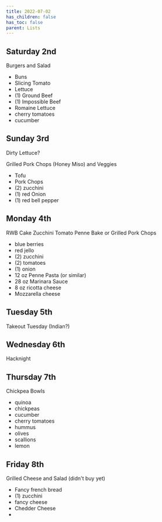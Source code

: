 ```yaml
---
title: 2022-07-02
has_children: false
has_toc: false
parent: Lists
---
```


## Saturday 2nd

Burgers and Salad

- Buns
- Slicing Tomato 
- Lettuce
- (1) Ground Beef
- (1) Impossible Beef
- Romaine Lettuce
- cherry tomatoes
- cucumber

## Sunday 3rd

Dirty Lettuce?

Grilled Pork Chops (Honey Miso) and Veggies
- Tofu
- Pork Chops
- (2) zucchini
- (1) red Onion
- (1) red bell pepper

## Monday 4th

RWB Cake
Zucchini Tomato Penne Bake or Grilled Pork Chops

- blue berries
- red jello
- (2) zucchini
- (2) tomatoes
- (1) onion
- 12 oz Penne Pasta (or similar)
- 28 oz Marinara Sauce
- 8 oz ricotta cheese
- Mozzarella cheese

## Tuesday 5th

Takeout Tuesday (Indian?)


## Wednesday 6th

Hacknight

## Thursday 7th

Chickpea Bowls

- quinoa
- chickpeas
- cucumber
- cherry tomatoes
- hummus
- olives
- scallions
- lemon

## Friday 8th

Grilled Cheese and Salad (didn't buy yet)

- Fancy french bread
- (1) zucchini
- fancy cheese
- Chedder Cheese
- 

